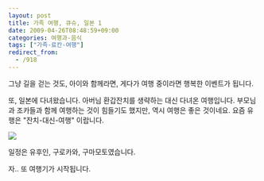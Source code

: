 ```yaml
---
layout: post
title: 가족 여행, 큐슈, 일본 1
date: 2009-04-26T08:48:59+09:00
categories: 여행과-음식
tags: ["가족-료칸-여행"]
redirect_from:
  - /918
---
```


그냥 길을 걷는 것도, 아이와 함께라면, 게다가 여행 중이라면 행복한 이벤트가 됩니다.

또, 일본에 다녀왔습니다. 아버님 환갑잔치를 생략하는 대신 다녀온 여행입니다. 부모님과 조카들과 함께 여행하는 것이 힘들기도 했지만, 역시 여행은 좋은 것이네요. 요즘 유행은 "잔치-대신-여행" 이랍니다.

<a title="Flickr에서 돌핀호텔님의 가족과 함께 유후인 걷기" href="http://www.flickr.com/photos/jinto/3474836440/"><img src="http://farm4.static.flickr.com/3573/3474836440_f62575e141_o.jpg" ></a>

일정은 유후인, 구로카와, 구마모토였습니다.

자.. 또 여행기가 시작됩니다.
